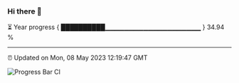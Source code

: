 ### Hi there 👋

⏳ Year progress { ██████████▁▁▁▁▁▁▁▁▁▁▁▁▁▁▁▁▁▁▁▁ } 34.94 %

---

⏰ Updated on Mon, 08 May 2023 12:19:47 GMT

![Progress Bar CI](https://github.com/liununu/liununu/workflows/Progress%20Bar%20CI/badge.svg)
